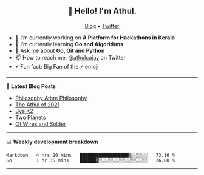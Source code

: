 <h2 align="center">👋 Hello! I'm Athul.</h2>
<p align="center">
  <a href="https://blog.athulcyriac.in">Blog</a> •
  <a href="https://twitter.com/athulcajay">Twitter</a>
</p>


- 🔭 I’m currently working on **A Platform for Hackathons in Kerala**
- 🌱 I’m currently learning **Go and Algorithms**
- 💬 Ask me about **Go, Git and Python**
- 📫 How to reach me: [@athulcajay](https://twitter.com/athulcajay) on Twitter
- ⚡ Fun fact: Big Fan of the :zap: emoji

-------

**📝 Latest Blog Posts**

<!-- BLOG-POST-LIST:START -->
- [Philosophy Athre Philosophy](https://blog.athulcyriac.in/blog/philosophies/)
- [The Athul of 2021](https://blog.athulcyriac.in/blog/2021-me/)
- [Bye K2](https://blog.athulcyriac.in/blog/bye-k2/)
- [Two Planets](https://blog.athulcyriac.in/blog/two-planets/)
- [Of Wires and Solder](https://blog.athulcyriac.in/blog/macropad/)
<!-- BLOG-POST-LIST:END -->

-------

📊 **Weekly development breakdown**
<!--START_SECTION:waka-->
```text
Markdown   4 hrs 20 mins   ██████████████████▒░░░░░░   73.16 % 
Go         1 hr 35 mins    ██████▓░░░░░░░░░░░░░░░░░░   26.80 % 
```
<!--END_SECTION:waka-->

-------
